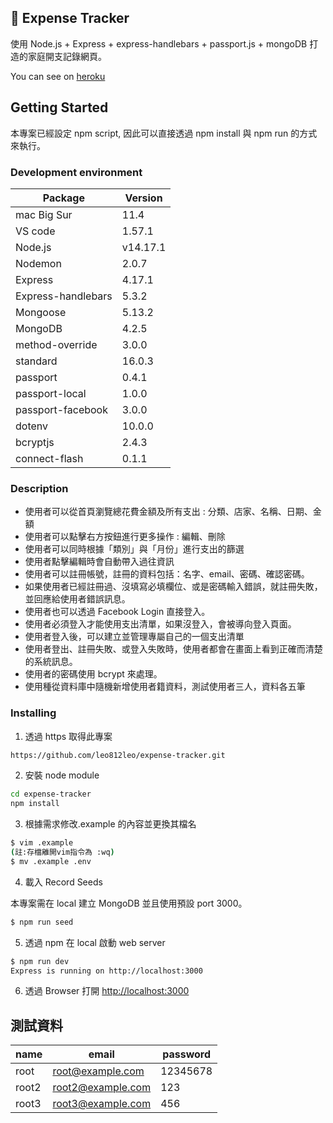 ## :money_with_wings: Expense Tracker
使用 Node.js + Express + express-handlebars + passport.js + mongoDB 打造的家庭開支記錄網頁。

You can see on [heroku](https://desolate-meadow-87848.herokuapp.com/)
## Getting Started

本專案已經設定 npm script, 因此可以直接透過 npm install 與 npm run 的方式來執行。

### Development environment

| Package            | Version  |
| ------------------ | -------- |
| mac Big Sur        | 11.4     |
| VS code            | 1.57.1   |
| Node.js            | v14.17.1 |
| Nodemon            | 2.0.7    |
| Express            | 4.17.1   |
| Express-handlebars | 5.3.2    |
| Mongoose           | 5.13.2   |
| MongoDB            | 4.2.5    |
| method-override    | 3.0.0    |
| standard           | 16.0.3   |
| passport           | 0.4.1    |
| passport-local     | 1.0.0    |
| passport-facebook  | 3.0.0    |
| dotenv             | 10.0.0   |
| bcryptjs           | 2.4.3    |
| connect-flash      | 0.1.1    |

### Description

- 使用者可以從首頁瀏覽總花費金額及所有支出 : 分類、店家、名稱、日期、金額
- 使用者可以點擊右方按鈕進行更多操作 : 編輯、刪除
- 使用者可以同時根據「類別」與「月份」進行支出的篩選
- 使用者點擊編輯時會自動帶入過往資訊
- 使用者可以註冊帳號，註冊的資料包括：名字、email、密碼、確認密碼。
- 如果使用者已經註冊過、沒填寫必填欄位、或是密碼輸入錯誤，就註冊失敗，並回應給使用者錯誤訊息。
- 使用者也可以透過 Facebook Login 直接登入。
- 使用者必須登入才能使用支出清單，如果沒登入，會被導向登入頁面。
- 使用者登入後，可以建立並管理專屬自己的一個支出清單
- 使用者登出、註冊失敗、或登入失敗時，使用者都會在畫面上看到正確而清楚的系統訊息。
- 使用者的密碼使用 bcrypt 來處理。
- 使用種從資料庫中隨機新增使用者籍資料，測試使用者三人，資料各五筆

### Installing

1. 透過 https 取得此專案

```bash
https://github.com/leo812leo/expense-tracker.git
```

2. 安裝 node module

```bash
cd expense-tracker
npm install
```

3. 根據需求修改.example 的內容並更換其檔名

```bash
$ vim .example
(註:存檔離開vim指令為 :wq)
$ mv .example .env
```

4. 載入 Record Seeds

本專案需在 local 建立 MongoDB 並且使用預設 port 3000。

```bash
$ npm run seed
```

5. 透過 npm 在 local 啟動 web server

```bash
$ npm run dev
Express is running on http://localhost:3000
```

6. 透過 Browser 打開 [http://localhost:3000](http://localhost:3000)

## 測試資料
| name            | email    | password |
| --------------- | -------- |----------|
| root          | root@example.com     | 12345678  |
| root2         | root2@example.com   |  123 |
| root3         | root3@example.com   |  456 |
